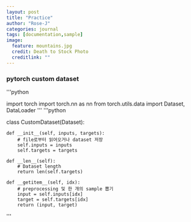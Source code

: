 ```yaml
---
layout: post
title: "Practice"
author: "Rose-J"
categories: journal
tags: [documentation,sample]
image:
  feature: mountains.jpg
  credit: Death to Stock Photo
  creditlink: ""
---
```



### pytorch custom dataset

'''python

import torch
import torch.nn as nn
from torch.utils.data import Dataset, DataLoader
'''
'''python

class CustomDataset(Dataset):

    def __init__(self, inputs, targets):
        # file로부터 읽어오거나 dataset 저장
        self.inputs = inputs
        self.targets = targets

    def __len__(self):
        # Dataset length
        return len(self.targets)

    def __getitem__(self, idx):
        # preprocessing 및 한 개의 sample 뽑기
        input = self.inputs[idx]
        target = self.targets[idx]
        return (input, target)
'''
